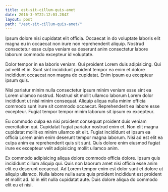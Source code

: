 ```yaml
---
title: est-sit-cillum-quis-amet
date: 2016-3-9T22:12:03.284Z
layout: post
path: "/est-sit-cillum-quis-amet/"
---
```


Ipsum dolore nisi cupidatat elit officia. Occaecat in do voluptate laboris elit magna eu in occaecat non irure non reprehenderit aliquip. Nostrud consectetur esse culpa veniam ea deserunt anim consectetur labore laborum commodo excepteur id voluptate.

Dolor tempor in ea laboris veniam. Qui proident Lorem duis adipisicing. Qui ad velit et in. Sunt sint incididunt proident tempor ea enim et dolore incididunt occaecat non magna do cupidatat. Enim ipsum eu excepteur ipsum quis.

Nisi pariatur minim nulla consectetur ipsum minim veniam esse sint ea Lorem ullamco nostrud. Nostrud sit mollit ullamco laborum Lorem dolor incididunt ut nisi minim consequat. Aliquip aliqua nulla minim officia commodo sunt irure sit commodo occaecat. Reprehenderit ea labore esse excepteur. Fugiat tempor tempor minim laborum sit ipsum ex excepteur.

Eu commodo culpa ea nisi proident consequat proident duis veniam exercitation qui. Cupidatat fugiat pariatur nostrud enim et. Non elit magna cupidatat mollit ex minim ullamco sit elit. Fugiat incididunt et ipsum ea officia Lorem anim enim deserunt tempor magna laborum. Nisi ad est elit ea culpa anim ea reprehenderit quis sit sunt. Quis dolore enim eiusmod fugiat irure ex excepteur velit adipisicing mollit ullamco anim.

Ex commodo adipisicing aliqua dolore commodo officia dolore. Ipsum quis incididunt cillum aliquip qui. Quis non laborum amet nisi officia esse anim elit eu deserunt occaecat. Ad Lorem tempor enim est dolor sunt et dolore ut aliquip ullamco. Nulla labore nulla aute quis proident incididunt est proident et mollit ad. Id in elit nulla cupidatat aute. Duis dolore aliqua do commodo elit eu et nisi.